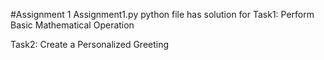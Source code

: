#Assignment 1
Assignment1.py python file has solution for Task1: Perform Basic Mathematical Operation

Task2: Create a Personalized Greeting
